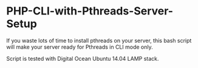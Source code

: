 # PHP-CLI-with-Pthreads-Server-Setup
If you waste lots of time to install pthreads on your server, this bash script will make your server ready for Pthreads in CLI mode only.

Script is tested with Digital Ocean Ubuntu 14.04 LAMP stack.
